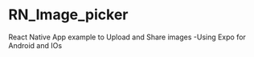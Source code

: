 # RN_Image_picker
React Native App example to Upload and Share images
-Using Expo for Android and IOs
